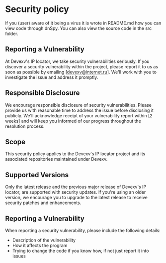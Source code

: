 # Security policy

If you (user) aware of it being a virus it is wrote in README.md how you can view code through dnSpy.
You can also view the source code in the src folder.

## Reporting a Vulnerability

At Devexv's IP locator, we take security vulnerabilities seriously. If you discover a security vulnerability within the project, please report it to us as soon as possible by emailing [devexv@internet.ru]. We'll work with you to investigate the issue and address it promptly.

## Responsible Disclosure

We encourage responsible disclosure of security vulnerabilities. Please provide us with reasonable time to address the issue before disclosing it publicly. We'll acknowledge receipt of your vulnerability report within [2 weeks] and will keep you informed of our progress throughout the resolution process.

## Scope

This security policy applies to the Devexv's IP locator project and its associated repositories maintained under Devexv.

## Supported Versions

Only the latest release and the previous major release of Devexv's IP locator, are supported with security updates. If you're using an older version, we encourage you to upgrade to the latest release to receive security patches and enhancements.

## Reporting a Vulnerability

When reporting a security vulnerability, please include the following details:
- Description of the vulnerability
- How it affects the program
- Trying to change the code if you know how, if not just report it into issues
